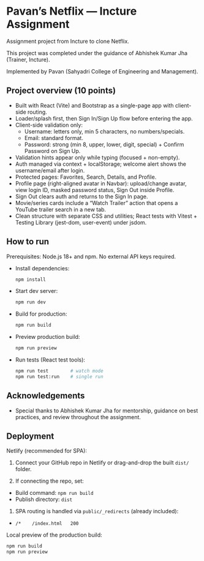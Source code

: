 # Pavan’s Netflix — Incture Assignment

Assignment project from Incture to clone Netflix.

This project was completed under the guidance of Abhishek Kumar Jha (Trainer, Incture).

Implemented by Pavan (Sahyadri College of Engineering and Management).

## Project overview (10 points)

- Built with React (Vite) and Bootstrap as a single-page app with client-side routing.
- Loader/splash first, then Sign In/Sign Up flow before entering the app.
- Client-side validation only:
  - Username: letters only, min 5 characters, no numbers/specials.
  - Email: standard format.
  - Password: strong (min 8, upper, lower, digit, special) + Confirm Password on Sign Up.
- Validation hints appear only while typing (focused + non-empty).
- Auth managed via context + localStorage; welcome alert shows the username/email after login.
- Protected pages: Favorites, Search, Details, and Profile.
- Profile page (right-aligned avatar in Navbar): upload/change avatar, view login ID, masked password status, Sign Out inside Profile.
- Sign Out clears auth and returns to the Sign In page.
- Movie/series cards include a “Watch Trailer” action that opens a YouTube trailer search in a new tab.
- Clean structure with separate CSS and utilities; React tests with Vitest + Testing Library (jest-dom, user-event) under jsdom.

## How to run

Prerequisites: Node.js 18+ and npm. No external API keys required.

- Install dependencies:

  ```bash
  npm install
  ```

- Start dev server:

  ```bash
  npm run dev
  ```

- Build for production:

  ```bash
  npm run build
  ```

- Preview production build:

  ```bash
  npm run preview
  ```

- Run tests (React test tools):

  ```bash
  npm run test        # watch mode
  npm run test:run    # single run
  ```

## Acknowledgements

- Special thanks to Abhishek Kumar Jha for mentorship, guidance on best practices, and review throughout the assignment.

## Deployment

Netlify (recommended for SPA):

1) Connect your GitHub repo in Netlify or drag-and-drop the built `dist/` folder.

2) If connecting the repo, set:

- Build command: `npm run build`
- Publish directory: `dist`

1) SPA routing is handled via `public/_redirects` (already included):

- `/*    /index.html   200`

Local preview of the production build:

```bash
npm run build
npm run preview
```
